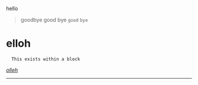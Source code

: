 hello
> goodbye
> good bye
 `good`
 `bye`

# elloh
```` 
  This exists within a block
````

[*olleh*](https://doriszh0.github.io/cse15l-lab-reports/life.html)

--------------------------------------------


